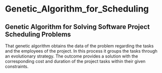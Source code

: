 # Genetic_Algorithm_for_Scheduling

Genetic Algorithm for Solving Software Project Scheduling Problems
-------------------------------------------------------------------------------------------
That genetic algorithm obtains the data of the problem regarding the tasks and the employees of the project. In this process it groups the tasks through an evolutionary strategy. The outcome provides a solution with the corresponding cost and duration of the project tasks within their given constraints.
